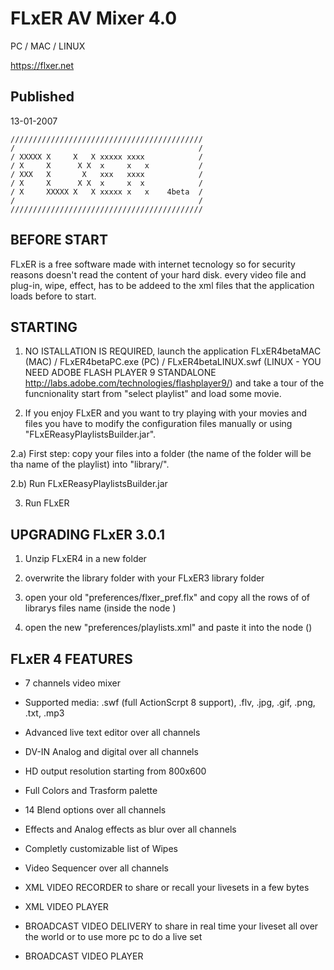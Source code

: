FLxER AV Mixer 4.0
=============
PC / MAC / LINUX

https://flxer.net

Published
------------
13-01-2007

```
///////////////////////////////////////////
/                                         /
/ XXXXX X     X   X xxxxx xxxx            /
/ X     X      X X  x     x   x           /
/ XXX   X       X   xxx   xxxx            /
/ X     X      X X  x     x  x            /
/ X     XXXXX X   X xxxxx x   x    4beta  /
/                                         /
///////////////////////////////////////////
```
BEFORE START
------------

FLxER is a free software made with internet tecnology so for security reasons doesn't read the content of your hard disk. every video file and plug-in, wipe, effect, has to be addeed to the xml files that the application loads before to start.

STARTING
------------
1) NO ISTALLATION IS REQUIRED, launch the application FLxER4betaMAC (MAC) / FLxER4betaPC.exe (PC) / FLxER4betaLINUX.swf (LINUX - YOU NEED ADOBE FLASH PLAYER 9 STANDALONE http://labs.adobe.com/technologies/flashplayer9/) and take a tour of the funcnionality start from "select playlist" and load some movie.


2) If you enjoy FLxER and you want to try playing with your movies and files you have to modify the configuration files manually or using "FLxEReasyPlaylistsBuilder.jar".

2.a) First step: copy your files into a folder (the name of the folder will be tha name of the playlist) into "library/".

2.b) Run FLxEReasyPlaylistsBuilder.jar

3) Run FLxER


UPGRADING FLxER 3.0.1
------------
1) Unzip FLxER4 in a new folder

2) overwrite the library folder with your FLxER3 library folder

3) open your old "preferences/flxer_pref.flx" and copy all the rows of of librarys files name (inside the node <librarys>)

4) open the new "preferences/playlists.xml" and paste it into the node (<playlists>)


FLxER 4 FEATURES 
------------
- 7 channels video mixer

- Supported media: .swf (full ActionScrpt 8 support), .flv, .jpg, .gif, .png, .txt, .mp3

- Advanced live text editor over all channels

- DV-IN Analog and digital over all channels

- HD output resolution starting from 800x600

- Full Colors and Trasform palette

- 14 Blend options over all channels

- Effects and Analog effects as blur over all channels

- Completly customizable list of Wipes

- Video Sequencer  over all channels

- XML VIDEO RECORDER to share or recall your livesets in a few bytes

- XML VIDEO PLAYER

- BROADCAST VIDEO DELIVERY to share in real time your liveset all over the world or to use more pc to do a live set

- BROADCAST VIDEO PLAYER

 
